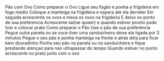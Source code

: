Pão com Ovo
Como preparar o Ovo
Ligue seu fogão e ponha a frigideira em fogo médio
Coloque a manteiga na frigideira e espera até ela derreter
Em seguida acrescente os ovos e mexa os ovos na frigideira 
E deixo no ponto de sua preferencia
Acrescente sal(se quiser) e quando estiver pronto pode tirar e colocar prato
Como preparar o Pão
Use o pão de sua preferência
Pegue outra panela ou se voce tiver uma sanduicheira deixe ela ligada por 3 minutos
Pegue o seu pão e ponha manteiga na frente e atrás dela para ficar bem douradinho
Ponha seu pão na panela ou na sanduicheira e fique prestando atençao para nao ultrapassar do tempo
Quando estiver no ponto acrescente no prato junto com o ovo 
